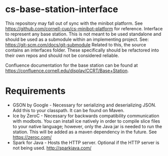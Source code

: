 # cs-base-station-interface
This repository may fall out of sync with the minibot platform. See https://github.com/cornell-cup/cs-minibot-platform for reference.
Interface to represent any base station. This is not meant to be used standalone and should be used as a submodule within an implementing project. See: https://git-scm.com/docs/git-submodule
Related to this, the source contains an interfaces folder. These specifically should be refactored into their own repos and should not be considered reliable.

Confluence documentation for the base station can be found at https://confluence.cornell.edu/display/CCRT/Base+Station.

# Requirements
* GSON by Google - Necessary for serializing and deserializing JSON. Add this to your classpath. It can be found on Maven.
* Ice by ZeroC - Necessary for backwards compatibility communication with modbots. You can install ice natively in order to compile slice files to your native language; however, only the Java jar is needed to run the station. This will be added as a maven dependency in the future. See https://zeroc.com/
* Spark for Java - Hosts the HTTP server. Optional if the HTTP server is not being used. http://sparkjava.com/

